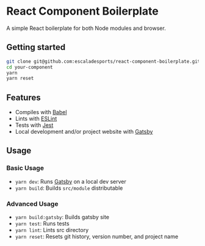 # React Component Boilerplate

A simple React boilerplate for both Node modules and browser.

## Getting started

```bash
git clone git@github.com:escaladesports/react-component-boilerplate.git --depth=1 your-component
cd your-component
yarn
yarn reset
```

## Features

- Compiles with [Babel](https://babeljs.io/)
- Lints with [ESLint](https://eslint.org/)
- Tests with [Jest](https://jestjs.io/)
- Local development and/or project website with [Gatsby](https://www.gatsbyjs.org/)

## Usage

### Basic Usage

- `yarn dev`: Runs [Gatsby](https://www.gatsbyjs.org/) on a local dev server
- `yarn build`: Builds `src/module` distributable

### Advanced Usage

- `yarn build:gatsby`: Builds gatsby site
- `yarn test`: Runs tests
- `yarn lint`: Lints src directory
- `yarn reset`: Resets git history, version number, and project name